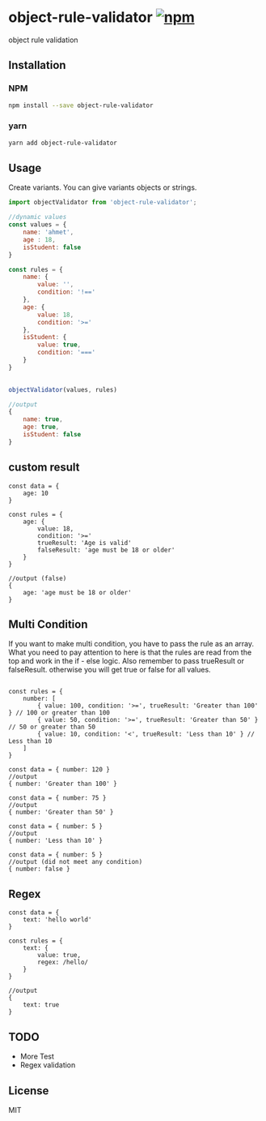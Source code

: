 # object-rule-validator [![npm](https://img.shields.io/npm/v/object-rule-validator)](https://www.npmjs.com/package/variant-select)

object rule validation

## Installation

### NPM

```sh
npm install --save object-rule-validator
```

### yarn

```sh
yarn add object-rule-validator
```

## Usage

Create variants. You can give variants objects or strings.

```js
import objectValidator from 'object-rule-validator';

//dynamic values
const values = {
    name: 'ahmet',
    age : 18,
    isStudent: false
}

const rules = {
    name: {
        value: '',
        condition: '!=='
    },
    age: {
        value: 18,
        condition: '>=' 
    },
    isStudent: {
        value: true,
        condition: '==='
    }
}
 
```


```js
objectValidator(values, rules)

//output
{
    name: true,
    age: true,
    isStudent: false
}
```

## custom result

```
const data = {
    age: 10
}

const rules = {
    age: {
        value: 18,
        condition: '>='
        trueResult: 'Age is valid'
        falseResult: 'age must be 18 or older'  
    }
} 

//output (false)
{
    age: 'age must be 18 or older'  
}
```


## Multi Condition
If you want to make multi condition, you have to pass the rule as an array. What you need to pay attention to here is that the rules are read from the top and work in the if - else logic.
Also remember to pass trueResult or falseResult. otherwise you will get true or false for all values.
```

const rules = {
    number: [
        { value: 100, condition: '>=', trueResult: 'Greater than 100' } // 100 or greater than 100
        { value: 50, condition: '>=', trueResult: 'Greater than 50' } // 50 or greater than 50
        { value: 10, condition: '<', trueResult: 'Less than 10' } // Less than 10
    ]
} 

const data = { number: 120 }
//output
{ number: 'Greater than 100' }

const data = { number: 75 }
//output
{ number: 'Greater than 50' }

const data = { number: 5 }
//output
{ number: 'Less than 10' }

const data = { number: 5 }
//output (did not meet any condition)
{ number: false }
```

## Regex
```
const data = {
    text: 'hello world'
}

const rules = {
    text: {
        value: true,
        regex: /hello/
    }
} 

//output
{
    text: true
}
```

## TODO
* More Test
* Regex validation

## License

MIT
